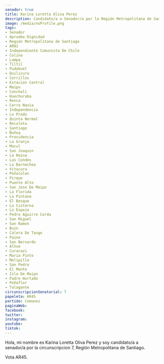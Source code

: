```yaml
---
senador: true
title: Karina Loretta Oliva Perez
description: Candidato/a a Senador/a por la Región Metropolitana de Santiago
image: /media/noProfile.png
tags:
- Senador
- Apruebo Dignidad
- Región Metropolitana de Santiago
- AR81
- Independiente Comunista De Chile
- Colina
- Lampa
- Tiltil
- Pudahuel
- Quilicura
- Cerrillos
- Estacion Central
- Maipu
- Conchali
- Huechuraba
- Renca
- Cerro Navia
- Independencia
- Lo Prado
- Quinta Normal
- Recoleta
- Santiago
- Ñuñoa
- Providencia
- La Granja
- Macul
- San Joaquin
- La Reina
- Las Condes
- Lo Barnechea
- Vitacura
- Peñalolen
- Pirque
- Puente Alto
- San Jose De Maipo
- La Florida
- La Pintana
- El Bosque
- La Cisterna
- Lo Espejo
- Pedro Aguirre Cerda
- San Miguel
- San Ramon
- Buin
- Calera De Tango
- Paine
- San Bernardo
- Alhue
- Curacavi
- Maria Pinto
- Melipilla
- San Pedro
- El Monte
- Isla De Maipo
- Padre Hurtado
- Peñaflor
- Talagante
circunscripcionSenatorial: 7
papeleta: AR45
partido: Comunes
paginaWeb:
facebook:
twitter:
instagram:
youtube:
tiktok:
---
```

Hola, mi nombre es Karina Loretta Oliva Perez y soy candidato/a a senador/a por la circunscripcion 7, Región Metropolitana de Santiago.

Vota AR45.